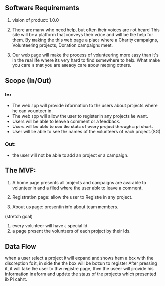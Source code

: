 ## Software Requirements

1. vision of product: 1.0.0

2. There are many who need help, but often their voices are not heard This site will be a platform that conveys their voice and will be the help for them.
By making the this web page a place where a Charity campaigns, Volunteering projects, Donation campaigns meet.

3. Our web page will make the process of volunteering more easy than it's in the real life where its very hard to find somewhere to help.
What make you care is that you are already care about hleping others.


## Scope (In/Out)
### In:

* The web app will provide information to the users about projects where he can volunteer in.
* The web app will allow the user to register in any projects he want.
* Users will be able to leave a comment or a feedback.
* Users will be able to see the stats of every project through a pi chart.
* User will be able to see the names of the volunteers of each project.(SG)

### Out:

* the user will not be able to add an project or a campaign.


## The MVP:

1. A home page presents all projects and campaigns are available to volunteer in and a filed where the user able to leave a comment.

2. Registration page: allow the user to Registre in any project.

2. About us page: presentin info about team members.

(stretch goal) 
1. every volunteer will have a special Id.
2. a page present the volunteers of each project by their Ids.


## Data Flow
when a user select a project it will expand and shows hem a box with the discreption fo it, in side the the box will be bottun to register
After pressing it, it will take the user to thw registre page, then the useer will provide his information in aform and update the staus of
the projects which presented ib Pi cahrt.


